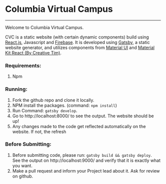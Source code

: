 # Columbia Virtual Campus

---

Welcome to Columbia Virtual Campus.

CVC is a static website (with certain dynamic components) build using 
[React.js](https://reactjs.org/, "React JS"), Javascript and [Firebase](https://firebase.google.com/, "Firebase"). 
It is developed using [Gatsby](https://www.gatsbyjs.org/docs/, "Gatsby"), a static website generator, and utilizes components from [Material UI](https://material-ui.com/getting-started/templates/, "Material UI") and [Material Kit React (By Creative Tim)](https://demos.creative-tim.com/material-kit-react/#/, "Material Kit React").


### Requirements:
1. Npm


### Running:
1. Fork the github repo and clone it locally.
2. NPM install the packages. (command: `npm install`)
3. Run Command: `gatsby develop`.
4. Go to http://localhost:8000/ to see the output. The website should be up!
5. Any changes made to the code get reflected automatically on the website. If not, the refresh

### Before Submitting:
1. Before submitting code, please run: `gatsby build && gatsby deploy`. See the output on http://localhost:9000/ and verify that it is exactly what you want.
2. Make a pull request and inform your Project lead about it. Ask for review on github.





